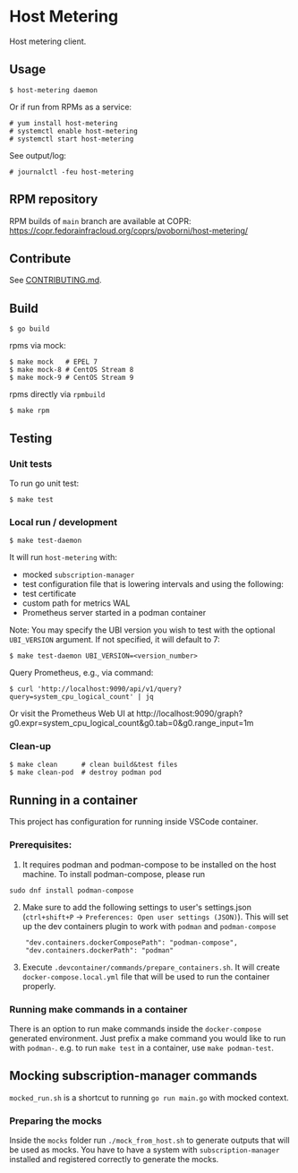 # Host Metering

Host metering client.

## Usage

```
$ host-metering daemon
```

Or if run from RPMs as a service:

```
# yum install host-metering
# systemctl enable host-metering
# systemctl start host-metering
```

See output/log:

```
# journalctl -feu host-metering
```

## RPM repository

RPM builds of `main` branch are available at COPR:  https://copr.fedorainfracloud.org/coprs/pvoborni/host-metering/

## Contribute

See [CONTRIBUTING.md](CONTRIBUTING.md).

## Build

```
$ go build
```

rpms via mock:

```
$ make mock   # EPEL 7
$ make mock-8 # CentOS Stream 8
$ make mock-9 # CentOS Stream 9
```

rpms directly via `rpmbuild`

```
$ make rpm
```

## Testing

### Unit tests

To run go unit test:
```
$ make test
```

### Local run / development

```
$ make test-daemon
```

It will run `host-metering` with:
* mocked `subscription-manager`
* test configuration file that is lowering intervals and using the following:
* test certificate
* custom path for metrics WAL
* Prometheus server started in a podman container

Note: You may specify the UBI version you wish to test with the optional `UBI_VERSION` argument. If not specified, it will default to 7:

```
$ make test-daemon UBI_VERSION=<version_number>
```

Query Prometheus, e.g., via command:

```
$ curl 'http://localhost:9090/api/v1/query?query=system_cpu_logical_count' | jq
```

Or visit the Prometheus Web UI at http://localhost:9090/graph?g0.expr=system_cpu_logical_count&g0.tab=0&g0.range_input=1m

### Clean-up

```
$ make clean      # clean build&test files
$ make clean-pod  # destroy podman pod
```

## Running in a container
This project has configuration for running inside VSCode container.
### Prerequisites:
1. It requires podman and podman-compose to be installed on the host machine.
To install podman-compose, please run
```
sudo dnf install podman-compose
```
2. Make sure to add the following settings to user's settings.json (`ctrl+shift+P` -> `Preferences: Open user settings (JSON)`). This will set up the dev containers plugin to work with `podman` and `podman-compose`
```
    "dev.containers.dockerComposePath": "podman-compose",
    "dev.containers.dockerPath": "podman"
```
3. Execute `.devcontainer/commands/prepare_containers.sh`. It will create `docker-compose.local.yml` file that will be used to run the container properly.

### Running make commands in a container
There is an option to run make commands inside the `docker-compose` generated environment. Just prefix a make command you would like to run with `podman-`. e.g. to run `make test` in a container, use `make podman-test`.

## Mocking subscription-manager commands
`mocked_run.sh` is a shortcut to running `go run main.go` with  mocked context.

### Preparing the mocks
Inside the `mocks` folder run `./mock_from_host.sh` to generate outputs that will be used as mocks.
You have to have a system with `subscription-manager` installed and registered correctly to generate the mocks.

